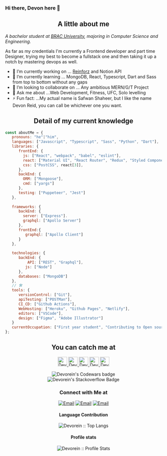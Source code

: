 ### Hi there, Devon here 👋

<h2 align="center">A little about me</h2>

<p><em>A bachelor student at <a href="https://www.bracu.ac.bd/">BRAC University</a>, majoring in Computer Science and Engineering.</br>
</em></p>

As far as my credentials I'm currently a Frontend developer and part time Designer, trying my best to become a fullstack one and then taking it up a notch by mastering devops as well.

- 🔭 I’m currently working on ... [Reinforz](https://devorein.github.io/reinforz/) and Notion API
- 🌱 I’m currently learning ... MongoDB, React, Typescript, Dart and Sass from top to bottom without any gaps
- 👯 I’m looking to collaborate on ... Any ambitious MERN/G/T Project
- 💬 Ask me about ...Web Development, Fitness, UFC, Solo levelling 
- ⚡ Fun fact: ...My actual name is Safwan Shaheer, but I like the name Devon Reid, you can call be whichever one you want.

<h2 align="center">Detail of my current knowledge</h2>

```javascript
const aboutMe = {
   pronouns: "he"|"him",
   languages: ["Javascript", "Typescript", "Sass", "Python", "Dart"],
   libraries: {
      frontEnd: {
        js: ["React", "webpack", "babel", "eslint"],
        react: ["Material UI", "React Router", "Redux", "Styled Components", "Formik", "Storybook", "RTG"],
        css: ["PostCSS", react[3]],
      },
      backEnd: {
        ORM: ["Mongoose"],
        cmd: ["yargs"]
      },
      testing: ["Puppeteer", "Jest"]
   },
   
   frameworks: {
      backEnd: {
        server: ["Express"].
        graphql: ["Apollo Server"]
      },
      frontEnd:{
         graphql: ["Apollo Client"]
      }
   },
   
   technologies: {
      backEnd: {
          API: ["REST", "Graphql"],
         js: ["Node"]
      },
      databases: ["MongoDB"]
   },
   // 🛠️
   tools: {
      versionControl: ["Git"],
      apiTesting: ["POSTMan"],
      CI_CD: ["Github Actions"],
      WebHosting: ["Heroku", "Github Pages", "Netlify"],
      editors: ["VSCode"],
      design: ["Figma", "Adobe Illustrator"] 
   }
   currentOccupation: ["First year student", "Contributing to Open source", "Learning new technologies", "Solidifying existing knowledge"],
};
```

<h2 align="center">You can catch me at</h2>

<p align="center">
  <a href="https://stackoverflow.com/users/9745104/devorein?tab=profile">
    <img src="https://www.vectorlogo.zone/logos/stackoverflow/stackoverflow-icon.svg" alt="Devorein's Stack Overflow Profile" height="30" width="30">
  </a>
  
  <a href="https://www.codewars.com/users/Devorein">
    <img src="https://raw.githubusercontent.com/DiemenDesign/LibreICONS/37005f15f43d29af91a9132bc30c6a44f57935bc/svg/libre-brand-codewars.svg" alt="Devorein's Codewars Profile" height="30" width="30">
  </a>

  <a href="https://dev.to/devorein" style="display: inline;">
    <img src="https://d2fltix0v2e0sb.cloudfront.net/dev-badge.svg" alt="Devorein's DEV Profile" height="30" width="30">
  </a>

  <a href="https://stackshare.io/devorein">
    <img src="https://cdn.worldvectorlogo.com/logos/stackshare.svg" alt="Devorein's StackShare Profile" height="30" width="30">
  </a>

  <a href="https://www.youtube.com/channel/UCVRH1lqDD2m9W8H3KmcY0ow">
    <img src="https://www.vectorlogo.zone/logos/youtube/youtube-icon.svg" alt="Devorein'sYouTube Channel" height="30" width="30">
  </a>  
</p>

<div align="center">
  <img src="https://www.codewars.com/users/Devorein/badges/large" alt="Devorein's Codewars badge">
</div>
<div align="center">
   <img src="https://stackoverflow.com/users/flair/9745104.png?theme=dark" alt="Devorein's Stackoverflow Badge"/>
</div>
<h3 align="center"> Connect with Me at </h3>

<p align="center">
<a href="mailto:devorein00@gmail.com"><img alt="Email" src="https://img.shields.io/badge/Email-devorein00@gmail.com-blue?style=flat&logo=gmail"></a>
<a href="https://discord.com/channels/@me"><img alt="Email" src="https://img.shields.io/badge/Discord-Devorein2924-blue?style=flat&logo=discord"></a>
<a href="https://www.reddit.com/user/dev0rein"><img alt="Email" src="https://img.shields.io/badge/Reddit-dev0rein-orange?style=flat&logo=reddit"></a>
</p>

<h4 align="center">Language Contribution</h4>

<p align="center"><img src="https://github-readme-stats.vercel.app/api/top-langs/?username=Devorein&langs_count=10&theme=tokyonight&layout=compact" alt="Devorein :: Top Langs" /></p>

<h4 align="center">Profile stats</h4>

<p align="center"><img src="https://github-readme-stats.vercel.app/api?username=Devorein&show_icons=true&theme=dark" alt="Devorein :: Profile Stats" /></p>
